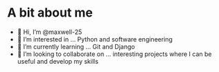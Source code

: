 # A bit about me
- 👋 Hi, I’m @maxwell-25
- 👀 I’m interested in ... Python and software engineering
- 🌱 I’m currently learning ... Git and Django
- 💞️ I’m looking to collaborate on ... interesting projects where I can be useful and develop my skills

<!---
maxwell-25/maxwell-25 is a ✨ special ✨ repository because its `README.md` (this file) appears on your GitHub profile.
You can click the Preview link to take a look at your changes.
--->

